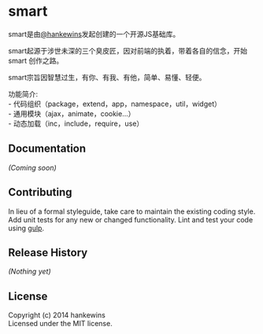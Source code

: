 # smart

smart是由[@hankewins](http://www.hankewins.com/me)发起创建的一个开源JS基础库。

smart起源于涉世未深的三个臭皮匠，因对前端的执着，带着各自的信念，开始 smart 创作之路。

smart宗旨因智慧过生，有你、有我、有他，简单、易懂、轻便。

功能简介:<br>
\- 代码组织（package，extend，app，namespace，util，widget）<br>
\- 通用模块（ajax，animate，cookie...）<br>
\- 动态加载（inc，include，require，use）<br>

## Documentation
_(Coming soon)_

## Contributing
In lieu of a formal styleguide, take care to maintain the existing coding style. Add unit tests for any new or changed functionality. Lint and test your code using [gulp](https://github.com/gulpjs/gulp).

## Release History
_(Nothing yet)_

## License
Copyright (c) 2014 hankewins  
Licensed under the MIT license.
